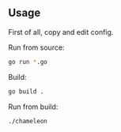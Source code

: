 ## Usage

First of all, copy and edit config.

Run from source:

```bash
go run *.go
```

Build:

```bash
go build .
```

Run from build:

```bash
./chameleon
```